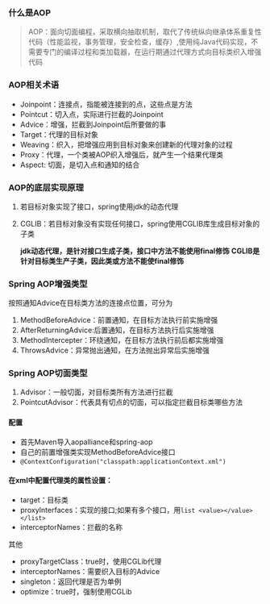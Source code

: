 ### 什么是AOP
>AOP：面向切面编程，采取横向抽取机制，取代了传统纵向继承体系重复性代码（性能监视，事务管理，安全检查，缓存）,使用纯Java代码实现，不需要专门的编译过程和类加载器，在运行期通过代理方式向目标类织入增强代码

### AOP相关术语
- Joinpoint：连接点，指能被连接到的点，这些点是方法
- Pointcut：切入点，实际进行拦截的Joinpoint
- Advice：增强，拦截到Joinpoint后所要做的事
- Target：代理的目标对象
- Weaving：织入，把增强应用到目标对象来创建新的代理对象的过程
- Proxy：代理，一个类被AOP织入增强后，就产生一个结果代理类
- Aspect: 切面，是切入点和通知的结合

### AOP的底层实现原理
1. 若目标对象实现了接口，spring使用jdk的动态代理
2. CGLIB：若目标对象没有实现任何接口，spring使用CGLIB库生成目标对象的子类

   **jdk动态代理，是针对接口生成子类，接口中方法不能使用final修饰**
   **CGLIB是针对目标类生产子类，因此类或方法不能使final修饰**
   
   
### Spring AOP增强类型
按照通知Advice在目标类方法的连接点位置，可分为
1. MethodBeforeAdvice：前置通知，在目标方法执行前实施增强
2. AfterReturningAdvice:后置通知，在目标方法执行后实施增强
3. MethodIntercepter：环绕通知，在目标方法执行前后都实施增强
4. ThrowsAdvice：异常抛出通知，在方法抛出异常后实施增强

### Spring AOP切面类型
1. Advisor：一般切面，对目标类所有方法进行拦截
2. PointcutAdvisor：代表具有切点的切面，可以指定拦截目标类哪些方法

#### 配置
- 首先Maven导入aopalliance和spring-aop
- 自己的前置增强类实现MethodBeforeAdvice接口
- ```@ContextConfiguration("classpath:applicationContext.xml")```

#### 在xml中配置代理类的属性设置：
- target：目标类
- proxyInterfaces：实现的接口;如果有多个接口，用```list <value></value>
  </list>```
- interceptorNames：拦截的名称

其他
- proxyTargetClass：true时，使用CGLib代理
- interceptorNames：需要织入目标的Advice
- singleton：返回代理是否为单例
- optimize：true时，强制使用CGLib

